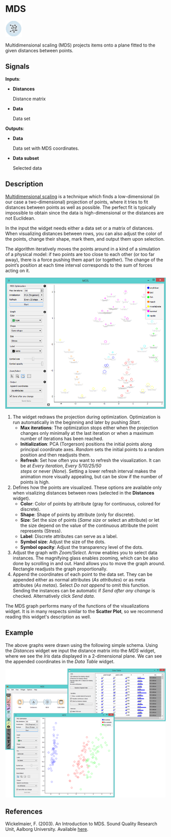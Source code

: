 MDS
===

![image](icons/mds.png)

Multidimensional scaling (MDS) projects items onto a plane fitted to the
given distances between points.

Signals
-------

**Inputs**:

- **Distances**

  Distance matrix

- **Data**

  Data set

**Outputs**:

- **Data**

  Data set with MDS coordinates.

- **Data subset**

  Selected data

Description
-----------

[Multidimensional scaling](https://en.wikipedia.org/wiki/Multidimensional_scaling) is a technique which finds a low-dimensional
(in our case a two-dimensional) projection of points, where it tries to
fit distances between points as well as possible. The perfect
fit is typically impossible to obtain since the data is high-dimensional or the distances are not Euclidean.

In the input the widget needs either a data set or a matrix of distances.
When visualizing distances between rows, you can also adjust the color of
the points, change their shape, mark them, and output them upon selection.

The algorithm iteratively moves the points around in a kind of a
simulation of a physical model: if two points are too close to each
other (or too far away), there is a force pushing them apart (or together).
The change of the point’s position at each time interval corresponds to
the sum of forces acting on it.

![image](images/MDS-zoo-stamped.png)

1. The widget redraws the projection during optimization. Optimization is run automatically in the beginning and later by
   pushing *Start*.
    - **Max iterations**: The optimization stops either when the projection changes only minimally
      at the last iteration or when a maximum number of iterations has been reached.
    - **Initialization**: PCA (Torgerson) positions the initial points along principal coordinate axes. *Random* sets the 
      initial points to a random position and then readjusts them. 
    - **Refresh**: Set how often you want to refresh the visualization. It can be at *Every iteration*, *Every 5/10/25/50  
      steps* or never (*None*). Setting a lower refresh interval makes the animation more visually appealing, but can be slow
      if the number of points is high.
2. Defines how the points are visualized. These options are available only when visalizing distances between rows (selected 
   in the **Distances** widget).
    - **Color**: Color of points by attribute (gray for continuous, colored for discrete).
    - **Shape**: Shape of points by attribute (only for discrete).
    - **Size**: Set the size of points (*Same size* or select an attribute)
      or let the size depend on the value of the continuous attribute the point represents (Stress).
    - **Label**: Discrete attributes can serve as a label.
    - **Symbol size**: Adjust the size of the dots.
    - **Symbol opacity**: Adjust the transparency level of the dots.
3. Adjust the graph with *Zoom/Select*. Arrow enables you to select data instances.
   The magnifying glass enables zooming, which can be also done by scrolling in and out. Hand allows you to move the graph 
   around. Rectangle readjusts the graph proportionally.
4. Append the coordinates of each point to the data set. They can be appended either
   as normal attributes (*As attributes*) or as meta attributes (*As metas*). Select *Do not append* to omit this function.
   Sending the instances can be automatic if *Send after any change* is checked. Alternatively click *Send data*.

The MDS graph performs many of the functions of the visualizations
widget. It is in many respects similar to the **Scatter Plot**, so we
recommend reading this widget's description as well.

Example
-------

The above graphs were drawn using the following simple schema. Using the *Distances* widget we input the distance matrix
into the *MDS* widget, where we see the *Iris* data displayed in a 2-dimensional plane. We can see the appended coordinates
in the *Data Table* widget.

<img src="images/MDS-Example.png" alt="image" width="600">

References
----------

Wickelmaier, F. (2003). An Introduction to MDS. Sound Quality Research Unit, Aalborg University. Available [here](https://homepages.uni-tuebingen.de/florian.wickelmaier/pubs/Wickelmaier2003SQRU.pdf).
